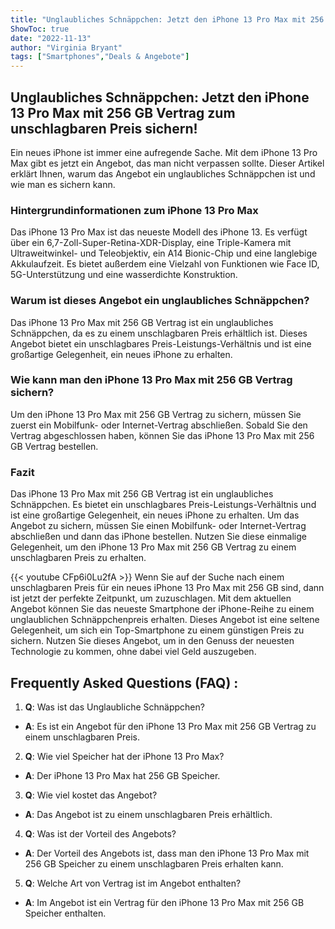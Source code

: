 ```yaml
---
title: "Unglaubliches Schnäppchen: Jetzt den iPhone 13 Pro Max mit 256 GB Vertrag zum unschlagbaren Preis sichern!"
ShowToc: true 
date: "2022-11-13"
author: "Virginia Bryant" 
tags: ["Smartphones","Deals & Angebote"]
---
```

## Unglaubliches Schnäppchen: Jetzt den iPhone 13 Pro Max mit 256 GB Vertrag zum unschlagbaren Preis sichern!

Ein neues iPhone ist immer eine aufregende Sache. Mit dem iPhone 13 Pro Max gibt es jetzt ein Angebot, das man nicht verpassen sollte. Dieser Artikel erklärt Ihnen, warum das Angebot ein unglaubliches Schnäppchen ist und wie man es sichern kann.

### Hintergrundinformationen zum iPhone 13 Pro Max

Das iPhone 13 Pro Max ist das neueste Modell des iPhone 13. Es verfügt über ein 6,7-Zoll-Super-Retina-XDR-Display, eine Triple-Kamera mit Ultraweitwinkel- und Teleobjektiv, ein A14 Bionic-Chip und eine langlebige Akkulaufzeit. Es bietet außerdem eine Vielzahl von Funktionen wie Face ID, 5G-Unterstützung und eine wasserdichte Konstruktion.

### Warum ist dieses Angebot ein unglaubliches Schnäppchen?

Das iPhone 13 Pro Max mit 256 GB Vertrag ist ein unglaubliches Schnäppchen, da es zu einem unschlagbaren Preis erhältlich ist. Dieses Angebot bietet ein unschlagbares Preis-Leistungs-Verhältnis und ist eine großartige Gelegenheit, ein neues iPhone zu erhalten.

### Wie kann man den iPhone 13 Pro Max mit 256 GB Vertrag sichern?

Um den iPhone 13 Pro Max mit 256 GB Vertrag zu sichern, müssen Sie zuerst ein Mobilfunk- oder Internet-Vertrag abschließen. Sobald Sie den Vertrag abgeschlossen haben, können Sie das iPhone 13 Pro Max mit 256 GB Vertrag bestellen.

### Fazit

Das iPhone 13 Pro Max mit 256 GB Vertrag ist ein unglaubliches Schnäppchen. Es bietet ein unschlagbares Preis-Leistungs-Verhältnis und ist eine großartige Gelegenheit, ein neues iPhone zu erhalten. Um das Angebot zu sichern, müssen Sie einen Mobilfunk- oder Internet-Vertrag abschließen und dann das iPhone bestellen. Nutzen Sie diese einmalige Gelegenheit, um den iPhone 13 Pro Max mit 256 GB Vertrag zu einem unschlagbaren Preis zu erhalten.

{{< youtube CFp6i0Lu2fA >}} 
Wenn Sie auf der Suche nach einem unschlagbaren Preis für ein neues iPhone 13 Pro Max mit 256 GB sind, dann ist jetzt der perfekte Zeitpunkt, um zuzuschlagen. Mit dem aktuellen Angebot können Sie das neueste Smartphone der iPhone-Reihe zu einem unglaublichen Schnäppchenpreis erhalten. Dieses Angebot ist eine seltene Gelegenheit, um sich ein Top-Smartphone zu einem günstigen Preis zu sichern. Nutzen Sie dieses Angebot, um in den Genuss der neuesten Technologie zu kommen, ohne dabei viel Geld auszugeben.

## Frequently Asked Questions (FAQ) :
1. **Q**: Was ist das Unglaubliche Schnäppchen?
- **A**: Es ist ein Angebot für den iPhone 13 Pro Max mit 256 GB Vertrag zu einem unschlagbaren Preis.

2. **Q**: Wie viel Speicher hat der iPhone 13 Pro Max?
- **A**: Der iPhone 13 Pro Max hat 256 GB Speicher.

3. **Q**: Wie viel kostet das Angebot?
- **A**: Das Angebot ist zu einem unschlagbaren Preis erhältlich.

4. **Q**: Was ist der Vorteil des Angebots?
- **A**: Der Vorteil des Angebots ist, dass man den iPhone 13 Pro Max mit 256 GB Speicher zu einem unschlagbaren Preis erhalten kann.

5. **Q**: Welche Art von Vertrag ist im Angebot enthalten?
- **A**: Im Angebot ist ein Vertrag für den iPhone 13 Pro Max mit 256 GB Speicher enthalten.


